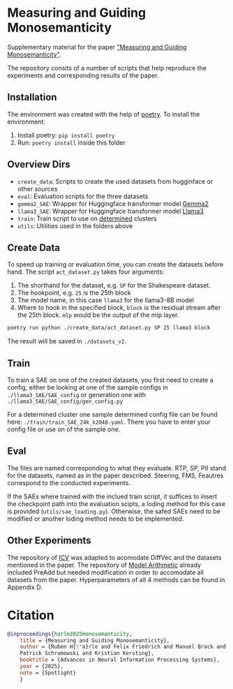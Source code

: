 # Measuring and Guiding Monosemanticity

Supplementary material for the paper ["Measuring and Guiding Monosemanticity"](https://arxiv.org/abs/2506.19382).

The repository consits of a number of scripts that help reproduce the experiments and corresponding results of the paper. 

## Installation

The environment was created with the help of [poetry](https://python-poetry.org/).
To install the environment:
1. Install poetry: `pip install poetry`
2. Run: `poetry install` inside this folder

## Overview Dirs
- `create_data`: Scripts to create the used datasets from hugginface or other sources
- `eval`: Evaluation scripts for the three datasets
- `gemma2_SAE`: Wrapper for Huggingface transformer model [Gemma2](https://huggingface.co/collections/google/gemma-2-release-667d6600fd5220e7b967f315)
- `llama3_SAE`: Wrapper for Huggingface transformer model [Llama3](https://huggingface.co/collections/meta-llama/meta-llama-3-66214712577ca38149ebb2b6)
- `train`: Train script to use on [determined](https://docs.determined.ai/) clusters
- `utils`: Utilities used in the folders above


## Create Data
To speed up training or evaluation time, you can create the datasets before hand. 
The script `act_dataset.py` takes four arguments:
1. The shorthand for the dataset, e.g. `SP` for the Shakespeare dataset.
2. The hookpoint, e.g. `25` is the 25th block
3. The model name, in this case `llama3` for the llama3-8B model
4. Where to hook in the specified block, `block` is the residual stream after the 25th block. `mlp` would be the output of the mlp layer. 

```bash
poetry run python ./create_data/act_dataset.py SP 25 llama3 block
```

The result will be saved in `./datasets_v2`.

## Train
To train a SAE on one of the created datasets, you first need to create a config, either be looking at one of the sample configs in `./llama3_SAE/SAE_config` or generation one with `./llama3_SAE/SAE_config/gen_config.py`

For a determined cluster one sample determined config file can be found here: `./train/train_SAE_24k_k2048.yaml`. There you have to enter your config file or use on of the sample one.

## Eval
The files are named corresponding to what they evaluate. RTP, SP, PII stand for the datasets, named as in the paper described. Steering, FMS, Feautres correspond to the conducted experiments. 

If the SAEs where trained with the inclued train script, it suffices to insert the checkpoint path into the evaluation scipts, a loding method for this case is provided (`utils/sae_loading.py`). Otherwise, the safed SAEs need to be modified or another loding method needs to be implemented.

## Other Experiments
The repository of [ICV](https://github.com/shengliu66/ICV) was adapted to acomodate DiffVec and the datasets mentioned in the paper.
The repository of [Model Arithmetic](https://github.com/eth-sri/language-model-arithmetic) already included PreAdd but needed modification in order to accomodate all datasets from the paper.
Hyperparameters of all 4 methods can be found in Appendix D. 


# Citation

```bibtex
@inproceedings{harle2025monosemanticity,
    title = {Measuring and Guiding Monosemanticity},
    author = {Ruben H{\"a}rle and Felix Friedrich and Manuel Brack and Stephan W{\"a}ldchen and Bj{\"o}rn Deiseroth and
    Patrick Schramowski and Kristian Kersting},
    booktitle = {Advances in Neural Information Processing Systems},
    year = {2025},
    note = {Spotlight}
    }
```